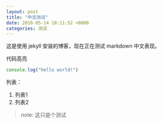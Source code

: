 ```yaml
---
layout: post
title: "中文测试"
date: 2016-05-14 18:11:52 +0800
categories: 测试
---
```

这是使用 jekyll 安装的博客，现在正在测试 markdown 中文表现。

代码高亮
```javascript
console.log("hello world!")
```

列表：
1. 列表1
2. 列表2

> note: 这只是个测试
